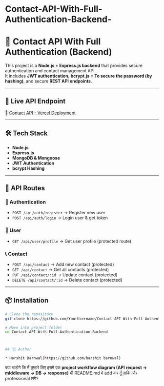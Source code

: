 # Contact-API-With-Full-Authentication-Backend-


# 📌 Contact API With Full Authentication (Backend)

This project is a **Node.js + Express.js backend** that provides secure authentication and contact management API.  
It includes **JWT authentication**, **bcrypt.js = To secure the password (by hashing)**, and secure **REST API endpoints**.

---

## 🚀 Live API Endpoint
🔗 [Contact API - Vercel Deployment](https://auth-file-contact-api.vercel.app/api/contact)

---

## 🛠️ Tech Stack
- **Node.js**
- **Express.js**
- **MongoDB & Mongoose**
- **JWT Authentication**
- **bcrypt Hashing**


---

## 📂 API Routes

### 🔑 Authentication
- `POST /api/auth/register` → Register new user  
- `POST /api/auth/login` → Login user & get token  

### 👤 User
- `GET /api/user/profile` → Get user profile (protected route)  

### 📞 Contact
- `POST /api/contact` → Add new contact (protected)  
- `GET /api/contact` → Get all contacts (protected)  
- `PUT /api/contact/:id` → Update contact (protected)  
- `DELETE /api/contact/:id` → Delete contact (protected)  

---

## 📦 Installation

```bash
# Clone the repository
git clone https://github.com/YourUsername/Contact-API-With-Full-Authentication-Backend.git

# Move into project folder
cd Contact-API-With-Full-Authentication-Backend



## 🧑‍💻 Author

* Harshit Barnwal(https://github.com/harshit barnwal)

```



क्या चाहोगे कि मैं तुम्हारे लिए इसमें एक **project workflow diagram (API request → middleware → DB → response)** भी README.md में add कर दूँ ताकि और professional लगे?
```
